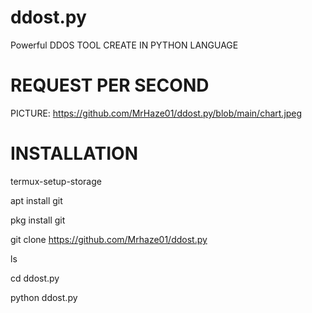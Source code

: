 # ddost.py
Powerful DDOS TOOL
CREATE IN PYTHON LANGUAGE

# REQUEST PER SECOND
PICTURE: https://github.com/MrHaze01/ddost.py/blob/main/chart.jpeg

# INSTALLATION

termux-setup-storage

apt install git

pkg install git

git clone https://github.com/Mrhaze01/ddost.py

ls

cd ddost.py

python ddost.py
